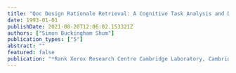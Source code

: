 ```yaml
---
title: "Qoc Design Rationale Retrieval: A Cognitive Task Analysis and Design Implications"
date: 1993-01-01
publishDate: 2021-08-20T12:06:02.153321Z
authors: ["Simon Buckingham Shum"]
publication_types: ["5"]
abstract: ""
featured: false
publication: "*Rank Xerox Research Centre Cambridge Laboratory, Cambridge CB2 1AB*"
---
```


